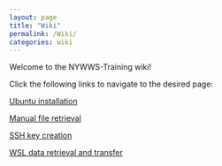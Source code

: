 ```yaml
---
layout: page
title: "Wiki"
permalink: /Wiki/
categories: wiki
---
```


Welcome to the NYWWS-Training wiki!

Click the following links to navigate to the desired page:

[Ubuntu installation](./Ubuntu-installation.md)

[Manual file retrieval](./Manual-file-retrieval.md)

[SSH key creation](./SSH-key-creation.md)

[WSL data retrieval and transfer](./WSL-data-retrieval-and-transfer.md)